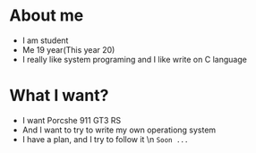 # About me
- I am student
- Me 19 year(This year 20)
- I really like system programing and I like write on C language


# What I want?
- I want Porcshe 911 GT3 RS
- And I want to try to write my own operationg system
- I have a plan, and I try to follow it \n
`Soon ...`
